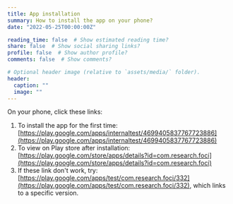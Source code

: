 ```yaml
---
title: App installation
summary: How to install the app on your phone?
date: "2022-05-25T00:00:00Z"

reading_time: false  # Show estimated reading time?
share: false  # Show social sharing links?
profile: false  # Show author profile?
comments: false  # Show comments?

# Optional header image (relative to `assets/media/` folder).
header:
  caption: ""
  image: ""
---
```


On your phone, click these links:
1. To install the app for the first time: [https://play.google.com/apps/internaltest/4699405837767723886](https://play.google.com/apps/internaltest/4699405837767723886)
2. To view on Play store after installation: [https://play.google.com/store/apps/details?id=com.research.foci](https://play.google.com/store/apps/details?id=com.research.foci)
3. If these link don't work, try: [https://play.google.com/apps/test/com.research.foci/332](https://play.google.com/apps/test/com.research.foci/332), which links to a specific version.

